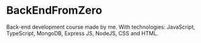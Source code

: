 # BackEndFromZero
Back-end development course made by me. With technologies: JavaScript, TypeScript, MongoDB, Express JS, NodeJS, CSS and HTML. 
